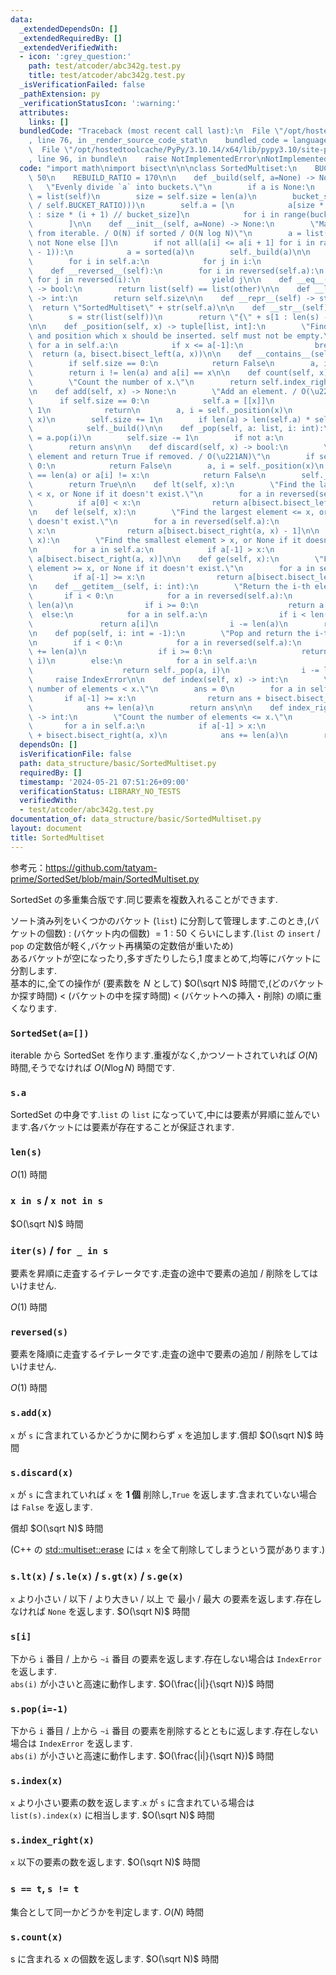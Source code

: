 ```yaml
---
data:
  _extendedDependsOn: []
  _extendedRequiredBy: []
  _extendedVerifiedWith:
  - icon: ':grey_question:'
    path: test/atcoder/abc342g.test.py
    title: test/atcoder/abc342g.test.py
  _isVerificationFailed: false
  _pathExtension: py
  _verificationStatusIcon: ':warning:'
  attributes:
    links: []
  bundledCode: "Traceback (most recent call last):\n  File \"/opt/hostedtoolcache/PyPy/3.10.14/x64/lib/pypy3.10/site-packages/onlinejudge_verify/documentation/build.py\"\
    , line 76, in _render_source_code_stat\n    bundled_code = language.bundle(\n\
    \  File \"/opt/hostedtoolcache/PyPy/3.10.14/x64/lib/pypy3.10/site-packages/onlinejudge_verify/languages/python.py\"\
    , line 96, in bundle\n    raise NotImplementedError\nNotImplementedError\n"
  code: "import math\nimport bisect\n\n\nclass SortedMultiset:\n    BUCKET_RATIO =\
    \ 50\n    REBUILD_RATIO = 170\n\n    def _build(self, a=None) -> None:\n     \
    \   \"Evenly divide `a` into buckets.\"\n        if a is None:\n            a\
    \ = list(self)\n        size = self.size = len(a)\n        bucket_size = int(math.ceil(math.sqrt(size\
    \ / self.BUCKET_RATIO)))\n        self.a = [\n            a[size * i // bucket_size\
    \ : size * (i + 1) // bucket_size]\n            for i in range(bucket_size)\n\
    \        ]\n\n    def __init__(self, a=None) -> None:\n        \"Make a new SortedMultiset\
    \ from iterable. / O(N) if sorted / O(N log N)\"\n        a = list(a) if a is\
    \ not None else []\n        if not all(a[i] <= a[i + 1] for i in range(len(a)\
    \ - 1)):\n            a = sorted(a)\n        self._build(a)\n\n    def __iter__(self):\n\
    \        for i in self.a:\n            for j in i:\n                yield j\n\n\
    \    def __reversed__(self):\n        for i in reversed(self.a):\n           \
    \ for j in reversed(i):\n                yield j\n\n    def __eq__(self, other)\
    \ -> bool:\n        return list(self) == list(other)\n\n    def __len__(self)\
    \ -> int:\n        return self.size\n\n    def __repr__(self) -> str:\n      \
    \  return \"SortedMultiset\" + str(self.a)\n\n    def __str__(self) -> str:\n\
    \        s = str(list(self))\n        return \"{\" + s[1 : len(s) - 1] + \"}\"\
    \n\n    def _position(self, x) -> tuple[list, int]:\n        \"Find the bucket\
    \ and position which x should be inserted. self must not be empty.\"\n       \
    \ for a in self.a:\n            if x <= a[-1]:\n                break\n      \
    \  return (a, bisect.bisect_left(a, x))\n\n    def __contains__(self, x) -> bool:\n\
    \        if self.size == 0:\n            return False\n        a, i = self._position(x)\n\
    \        return i != len(a) and a[i] == x\n\n    def count(self, x) -> int:\n\
    \        \"Count the number of x.\"\n        return self.index_right(x) - self.index(x)\n\
    \n    def add(self, x) -> None:\n        \"Add an element. / O(\u221AN)\"\n  \
    \      if self.size == 0:\n            self.a = [[x]]\n            self.size =\
    \ 1\n            return\n        a, i = self._position(x)\n        a.insert(i,\
    \ x)\n        self.size += 1\n        if len(a) > len(self.a) * self.REBUILD_RATIO:\n\
    \            self._build()\n\n    def _pop(self, a: list, i: int):\n        ans\
    \ = a.pop(i)\n        self.size -= 1\n        if not a:\n            self._build()\n\
    \        return ans\n\n    def discard(self, x) -> bool:\n        \"Remove an\
    \ element and return True if removed. / O(\u221AN)\"\n        if self.size ==\
    \ 0:\n            return False\n        a, i = self._position(x)\n        if i\
    \ == len(a) or a[i] != x:\n            return False\n        self._pop(a, i)\n\
    \        return True\n\n    def lt(self, x):\n        \"Find the largest element\
    \ < x, or None if it doesn't exist.\"\n        for a in reversed(self.a):\n  \
    \          if a[0] < x:\n                return a[bisect.bisect_left(a, x) - 1]\n\
    \n    def le(self, x):\n        \"Find the largest element <= x, or None if it\
    \ doesn't exist.\"\n        for a in reversed(self.a):\n            if a[0] <=\
    \ x:\n                return a[bisect.bisect_right(a, x) - 1]\n\n    def gt(self,\
    \ x):\n        \"Find the smallest element > x, or None if it doesn't exist.\"\
    \n        for a in self.a:\n            if a[-1] > x:\n                return\
    \ a[bisect.bisect_right(a, x)]\n\n    def ge(self, x):\n        \"Find the smallest\
    \ element >= x, or None if it doesn't exist.\"\n        for a in self.a:\n   \
    \         if a[-1] >= x:\n                return a[bisect.bisect_left(a, x)]\n\
    \n    def __getitem__(self, i: int):\n        \"Return the i-th element.\"\n \
    \       if i < 0:\n            for a in reversed(self.a):\n                i +=\
    \ len(a)\n                if i >= 0:\n                    return a[i]\n      \
    \  else:\n            for a in self.a:\n                if i < len(a):\n     \
    \               return a[i]\n                i -= len(a)\n        raise IndexError\n\
    \n    def pop(self, i: int = -1):\n        \"Pop and return the i-th element.\"\
    \n        if i < 0:\n            for a in reversed(self.a):\n                i\
    \ += len(a)\n                if i >= 0:\n                    return self._pop(a,\
    \ i)\n        else:\n            for a in self.a:\n                if i < len(a):\n\
    \                    return self._pop(a, i)\n                i -= len(a)\n   \
    \     raise IndexError\n\n    def index(self, x) -> int:\n        \"Count the\
    \ number of elements < x.\"\n        ans = 0\n        for a in self.a:\n     \
    \       if a[-1] >= x:\n                return ans + bisect.bisect_left(a, x)\n\
    \            ans += len(a)\n        return ans\n\n    def index_right(self, x)\
    \ -> int:\n        \"Count the number of elements <= x.\"\n        ans = 0\n \
    \       for a in self.a:\n            if a[-1] > x:\n                return ans\
    \ + bisect.bisect_right(a, x)\n            ans += len(a)\n        return ans\n"
  dependsOn: []
  isVerificationFile: false
  path: data_structure/basic/SortedMultiset.py
  requiredBy: []
  timestamp: '2024-05-21 07:51:26+09:00'
  verificationStatus: LIBRARY_NO_TESTS
  verifiedWith:
  - test/atcoder/abc342g.test.py
documentation_of: data_structure/basic/SortedMultiset.py
layout: document
title: SortedMultiset
---
```


参考元：https://github.com/tatyam-prime/SortedSet/blob/main/SortedMultiset.py

SortedSet の多重集合版です.同じ要素を複数入れることができます.

ソート済み列をいくつかのバケット (`list`) に分割して管理します.このとき,(バケットの個数) : (バケット内の個数) ${} = 1 : 50$ くらいにします.(`list` の `insert` / `pop` の定数倍が軽く,バケット再構築の定数倍が重いため)  
あるバケットが空になったり,多すぎたりしたら,1 度まとめて,均等にバケットに分割します.  
基本的に,全ての操作が (要素数を $N$ として) $O(\sqrt N)$ 時間で,(どのバケットか探す時間) < (バケットの中を探す時間) < (バケットへの挿入・削除) の順に重くなります.

### `SortedSet(a=[])`

iterable から SortedSet を作ります.重複がなく,かつソートされていれば $O(N)$ 時間,そうでなければ $O(N \log N)$ 時間です.

### `s.a`

SortedSet の中身です.`list` の `list` になっていて,中には要素が昇順に並んでいます.各バケットには要素が存在することが保証されます.

### `len(s)`

$O(1)$ 時間

### `x in s` / `x not in s`

$O(\sqrt N)$ 時間

### `iter(s)` / `for _ in s`

要素を昇順に走査するイテレータです.走査の途中で要素の追加 / 削除をしてはいけません.

$O(1)$ 時間

### `reversed(s)`

要素を降順に走査するイテレータです.走査の途中で要素の追加 / 削除をしてはいけません.

$O(1)$ 時間

### `s.add(x)`

`x` が `s` に含まれているかどうかに関わらず `x` を追加します.償却 $O(\sqrt N)$ 時間

### `s.discard(x)`

`x` が `s` に含まれていれば `x` を **1 個** 削除し,`True` を返します.含まれていない場合は `False` を返します.

償却 $O(\sqrt N)$ 時間

(C++ の [std::multiset::erase](https://cpprefjp.github.io/reference/set/multiset/erase.html) には `x` を全て削除してしまうという罠があります.)

### `s.lt(x)` / `s.le(x)` / `s.gt(x)` / `s.ge(x)`

`x` より小さい / 以下 / より大きい / 以上 で 最小 / 最大 の要素を返します.存在しなければ `None` を返します. $O(\sqrt N)$ 時間

### `s[i]`

下から `i` 番目 / 上から `~i` 番目 の要素を返します.存在しない場合は `IndexError` を返します.  
`abs(i)` が小さいと高速に動作します. $O(\frac{|i|}{\sqrt N})$ 時間

### `s.pop(i=-1)`

下から `i` 番目 / 上から `~i` 番目 の要素を削除するとともに返します.存在しない場合は `IndexError` を返します.  
`abs(i)` が小さいと高速に動作します. $O(\frac{|i|}{\sqrt N})$ 時間

### `s.index(x)`

`x` より小さい要素の数を返します.`x` が `s` に含まれている場合は `list(s).index(x)` に相当します. $O(\sqrt N)$ 時間

### `s.index_right(x)`

`x` 以下の要素の数を返します. $O(\sqrt N)$ 時間

### `s == t`, `s != t`

集合として同一かどうかを判定します. $O(N)$ 時間

### `s.count(x)`

s に含まれる x の個数を返します. $O(\sqrt N)$ 時間